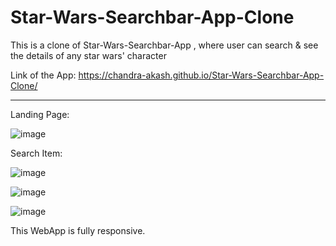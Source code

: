 # Star-Wars-Searchbar-App-Clone
This is a clone of Star-Wars-Searchbar-App , where user can search &amp; see the details of any star wars'  character

Link of the App: https://chandra-akash.github.io/Star-Wars-Searchbar-App-Clone/
<hr />

Landing Page:

![image](https://user-images.githubusercontent.com/83694840/142970951-dc257c7c-5558-41b2-abfd-65c51eab0fed.png)


Search Item:

![image](https://user-images.githubusercontent.com/83694840/142971074-6c07809e-9fe5-4bde-9c18-98780b71a8db.png)

![image](https://user-images.githubusercontent.com/83694840/142971116-ec14b73e-d32c-4dc1-95fd-63bee7d1f59b.png)

![image](https://user-images.githubusercontent.com/83694840/142971178-348e989c-7821-46b7-ac72-99e5e09bd8d5.png)


This WebApp is fully responsive.
